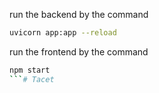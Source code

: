 run the backend by the command
```bash
uvicorn app:app --reload
```
run the frontend by the command
```bash
npm start
```# Tacet
